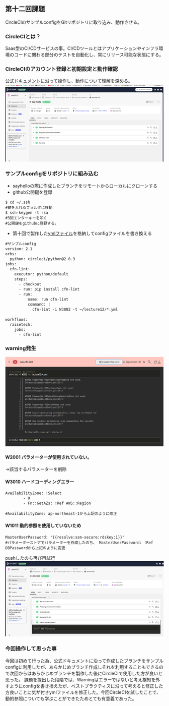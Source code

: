 ## 第十二回課題  
CircleCIのサンプルconfigをGitリポジトリに取り込み、動作させる。  
### CircleCIとは？  
Saas型のCI/CDサービスの事。CI/CDツールとはアプリケーションやインフラ環境のコードに関わる部分のテストを自動化し、常にリリース可能な状態にする。  
### CircleCIのアカウント登録と初期設定と動作確認  
[公式ドキュメント](https://circleci.com/docs/ja/getting-started/)に沿って操作し、動作について理解を深める。  
![sayhello](img12/handson.png)  
### サンプルconfigをリポジトリに組み込む  
- sayhelloの際に作成したブランチをリモートからローカルにクローンする  
- github公開鍵を登録  

```bash:title  
$ cd ~/.ssh  
#鍵を入れるフォルダに移動  
$ ssh-keygen -t rsa  
#3回エンターキーを叩く　
#公開鍵をgithubに登録する。  
```  
- 第十回で製作した[ymlファイル](lecture12)を格納してconfigファイルを書き換える  

```bash:title  
#サンプルconfig  
version: 2.1
orbs:
  python: circleci/python@2.0.3
jobs:
  cfn-lint:
    executor: python/default
    steps:
      - checkout
      - run: pip install cfn-lint
      - run:
          name: run cfn-lint
          command: |
            cfn-lint -i W3002 -t ~/lecture12/*.yml

workflows:
  raisetech:
    jobs:
      - cfn-lint  

```  
      
### warning発生  
![warning](img12/shiltupai.png)  

#### W2001 パラメーターが使用されていない。  
→該当するパラメーターを削除  
#### W3010  ハードコーディングエラー　　
```bash:title  
AvailabilityZone: !Select 
        - 0
        - Fn::GetAZs: !Ref AWS::Region  
        
#AvailabilityZone: ap-northeast-1から上記のように修正  
```  
#### W1011 動的参照を使用していないため  
```bash:title  
MasterUserPassword: "{{resolve:ssm-secure:rdskey:1}}"  
#パラメーターストアでパラメーターを作成したのち、 MasterUserPassword: !Ref DBPasswordから上記のように変更  
```
pushしたのち再び再試行  
![](img12/saisyuu.png)  

### 今回操作して思った事  
今回は初めて行った為、公式ドキュメントに沿って作成したブランチをサンプルconfigに利用したが、あらかじめブランチ作成しそれを利用することもできるので次回からはあらかじめブランチを製作した後にCircleCIで使用した方が良いと思った。
課題を提出した段階では、Warningはエラーではないと考え検知を外すようにconfigを書き換えたが、ベストプラクティスに沿って考えると修正した方良いことに気が付きymlファイルを修正した。今回CircleCIを試したことで、動的参照についても学ぶことができたためとても有意義であった。




